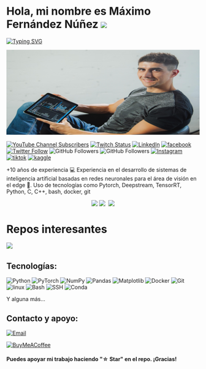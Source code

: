 # Hola, mi nombre es Máximo Fernández Núñez ![](https://user-images.githubusercontent.com/18350557/176309783-0785949b-9127-417c-8b55-ab5a4333674e.gif)

[![Typing SVG](https://readme-typing-svg.herokuapp.com?font=Fira+Code&size=21&duration=6000&pause=200&color=35B7F1&width=550&height=45&lines=Machine+learning+and+Deep+learning+engineer)](https://git.io/typing-svg)

![maximofn.com](maximo-0035_new_aspect_ratio_2.jpg)

<!-- YouTube Channel Subscribers -->
[![YouTube Channel Subscribers](https://img.shields.io/youtube/channel/subscribers/UCdQwg2JU_fWRsHn3yIlf3tw?style=social)](https://www.youtube.com/channel/UCdQwg2JU_fWRsHn3yIlf3tw?sub_confirmation=1)
[![Twitch Status](https://img.shields.io/twitch/status/maximofn?style=social)](https://www.twitch.tv/maximofn/)
[![LinkedIn](https://img.shields.io/badge/LinkedIn-0077B5?style=flat&logo=linkedin&logoColor=blue&color=white)](https://www.linkedin.com/in/MaximoFN/)
[![facebook](https://img.shields.io/badge/Facebook-1877F2?style=flat&logo=facebook&logoColor=blue&color=white)](https://www.facebook.com/profile.php?id=100085177670661)
[![Twitter Follow](https://img.shields.io/twitter/follow/Maximo_fn?style=social)](https://twitter.com/Maximo_fn)
![GitHub Followers](https://img.shields.io/github/followers/maximofn?style=social)
![GitHub Followers](https://img.shields.io/github/stars/maximofn?style=social)
[![Instagram](https://img.shields.io/badge/Instagram-E4405F?style=flat&logo=instagram&logoColor=bc2a8d&color=white)](https://www.instagram.com/maximo__fn/)
[![tiktok](https://img.shields.io/badge/TikTok-%23000000.svg?style=flat&logo=TikTok&logoColor=black&color=white)](https://www.tiktok.com/@maximo__fn)
[![kaggle](https://img.shields.io/badge/Kaggle-20BEFF?style=flat&logo=Kaggle&logoColor=blue&color=white)](https://www.kaggle.com/maximofn)
<!-- [![Discord](https://img.shields.io/discord/729672926432985098?style=social&label=Discord&logo=discord)](https://mouredev.com/discord) -->

+10 años de experiencia 💻
Experiencia en el desarrollo de sistemas de inteligencia artificial basadas en redes neuronales para el área de visión en el edge 👀. Uso de tecnologías como Pytorch, Deepstream, TensorRT, Python, C, C++, bash, docker, git

<div align="center">
  <a href="https://github.com/maximofn"></a>
  <img height="180em" src="https://github-readme-stats.vercel.app/api?username=maximofn&show=reviews,discussions_started,discussions_answered,prs_merged,prs_merged_percentage&show_icons=true&theme=transparent"/>
  <img height="180em" src="https://github-readme-stats.vercel.app/api/top-langs?username=maximofn&theme=transparent" />
  <img href="http://www.github.com/maximofn">
  <img src="https://streak-stats.demolab.com?user=maximofn&theme=transparent&date_format=j%20M%5B%20Y%5D" />
</div>

# Repos interesantes
<a href="https://github.com/maximofn/alfred" blank="_blank"><img src="https://github-readme-stats.vercel.app/api/pin/?username=maximofn&repo=alfred&show_owner=true&theme=transparent" /></a>

## Tecnologías:
![Python](https://img.shields.io/badge/python-3a7aac?style=for-the-badge&logo=python&logoColor=fdd342)
![PyTorch](https://img.shields.io/badge/PyTorch-000000?style=for-the-badge&logo=PyTorch&logoColor=ef4b28)
![NumPy](https://img.shields.io/badge/numpy-113140?style=for-the-badge&logo=numpy&logoColor=4e77cf)
![Pandas](https://img.shields.io/badge/pandas-130654?style=for-the-badge&logo=pandas&logoColor=white)
![Matplotlib](https://img.shields.io/badge/Matplotlib-11557c?style=for-the-badge&logo=Matplotlib&logoColor=white)
![Docker](https://img.shields.io/badge/docker-1e63ee?style=for-the-badge&logo=docker&logoColor=white)
![Git](https://img.shields.io/badge/git-f05030?style=for-the-badge&logo=git&logoColor=white)
![linux](https://img.shields.io/badge/linux-000000?style=for-the-badge&logo=linux&logoColor=white)
![Bash](https://img.shields.io/badge/$__bash-3e484a?style=for-the-badge&logo=bash&logoColor=white)
![SSH](https://img.shields.io/badge/ssh-363636?style=for-the-badge&logo=ssh&logoColor=white)
![Conda](https://img.shields.io/badge/conda-43b02a?style=for-the-badge&logo=conda&logoColor=white)

Y alguna más...


## Contacto y apoyo:

[![Email](https://img.shields.io/badge/maximofn@gmail.com-email_personal-D14836?style=for-the-badge&logo=gmail&logoColor=white&labelColor=101010)](mailto:maximofn@gmail.com)

[![BuyMeACoffee](https://img.shields.io/badge/Buy_Me_A_Coffee-apoya_mi_trabajo-FFDD00?style=for-the-badge&logo=buy-me-a-coffee&logoColor=white&labelColor=101010)](https://www.buymeacoffee.com/maximofn)

#### Puedes apoyar mi trabajo haciendo "☆ Star" en el repo. ¡Gracias!